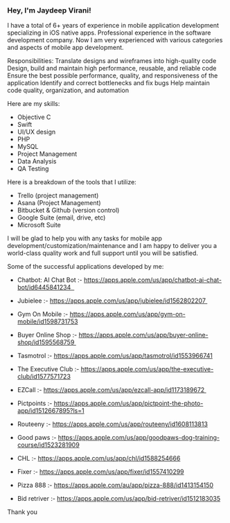 ### Hey, I'm Jaydeep Virani!

I have a total of 6+ years of experience in mobile application development specializing in iOS native apps. Professional experience in the software development company. Now I am very experienced with various categories and aspects of mobile app development.

Responsibilities:
Translate designs and wireframes into high-quality code
Design, build and maintain high performance, reusable, and reliable code
Ensure the best possible performance, quality, and responsiveness of the application
Identify and correct bottlenecks and fix bugs
Help maintain code quality, organization, and automation

Here are my skills:
- Objective C
- Swift
- UI/UX design
- PHP
- MySQL
- Project Management
- Data Analysis
- QA Testing

Here is a breakdown of the tools that I utilize:

- Trello (project management)
- Asana (Project Management)
- Bitbucket & Github (version control)
- Google Suite (email, drive, etc)
- Microsoft Suite

I will be glad to help you with any tasks for mobile app development/customization/maintenance and
I am happy to deliver you a world-class quality work and full support until you will be satisfied.

Some of the successful applications developed by me: 

- Chatbot: AI Chat Bot :- https://apps.apple.com/us/app/chatbot-ai-chat-bot/id6445841234  

- Jubielee :- https://apps.apple.com/us/app/jubielee/id1562802207 

- Gym On Mobile :- https://apps.apple.com/us/app/gym-on-mobile/id1598731753
 
- Buyer Online Shop :- https://apps.apple.com/us/app/buyer-online-shop/id1595568759 

- Tasmotrol :- https://apps.apple.com/us/app/tasmotrol/id1553966741

- The Executive Club :- https://apps.apple.com/us/app/the-executive-club/id1577571723

- EZCall :- https://apps.apple.com/us/app/ezcall-app/id1173189672 

- Pictpoints :- https://apps.apple.com/us/app/pictpoint-the-photo-app/id1512667895?ls=1

- Routeeny :- https://apps.apple.com/us/app/routeeny/id1608113813

- Good paws :- https://apps.apple.com/us/app/goodpaws-dog-training-course/id1523281909

- CHL :- https://apps.apple.com/us/app/chl/id1588254666

- Fixer :- https://apps.apple.com/us/app/fixer/id1557410299

- Pizza 888 :- https://apps.apple.com/au/app/pizza-888/id1413154150

- Bid retriver :- https://apps.apple.com/us/app/bid-retriver/id1512183035

Thank you
